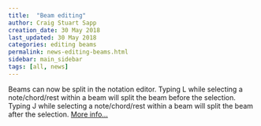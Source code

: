 ```yaml
---
title:  "Beam editing"
author: Craig Stuart Sapp
creation_date: 30 May 2018
last_updated: 30 May 2018
categories: editing beams
permalink: news-editing-beams.html
sidebar: main_sidebar
tags: [all, news]
---
```


Beams can now be split in the notation editor.  Typing <span
class="keypress">L</span> while selecting a note/chord/rest within
a beam will split the beam before the selection.  Typing <span
class="keypress">J</span> while selecting a note/chord/rest within a beam
will split the beam after the selection.  [More info...](/graphic/beams)

